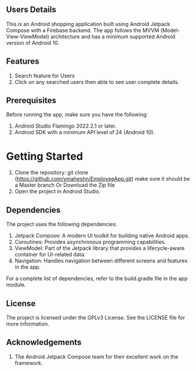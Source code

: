 ## Users Details

This is an Android shopping application built using Android Jetpack Compose with a Firebase backend. The app follows the MVVM (Model-View-ViewModel) architecture and has a minimum supported Android version of Android 10.

## Features
1) Search feature for Users
2) Click on any searched users then able to see user complete details.

## Prerequisites
Before running the app, make sure you have the following:

1) Android Studio Flamingo 2022.2.1 or later.
2) Android SDK with a minimum API level of 24 (Android 10).


# Getting Started
1) Clone the repository: git clone (https://github.com/ymaheshn/EmployeeApp.git) make sure it should be a Master branch Or Download the Zip file
2) Open the project in Android Studio.


## Dependencies
The project uses the following dependencies:

1) Jetpack Compose: A modern UI toolkit for building native Android apps.
2) Coroutines: Provides asynchronous programming capabilities.
3) ViewModel: Part of the Jetpack library that provides a lifecycle-aware container for UI-related data.
4) Navigation: Handles navigation between different screens and features in the app.

For a complete list of dependencies, refer to the build.gradle file in the app module.

## License
The project is licensed under the GPLv3 License. See the LICENSE file for more information.

## Acknowledgements
1) The Android Jetpack Compose team for their excellent work on the framework.

